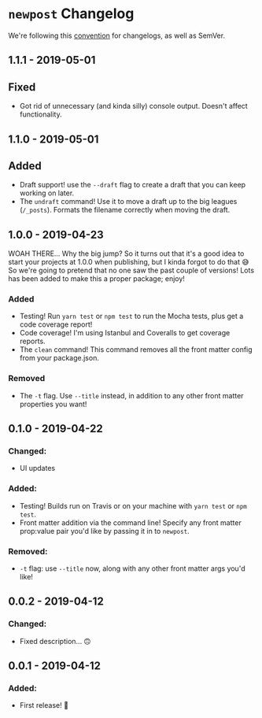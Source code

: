 # `newpost` Changelog

We're following this [convention](https://keepachangelog.com/en/1.0.0/) for changelogs, as well as SemVer.

## 1.1.1 - 2019-05-01

## Fixed

-   Got rid of unnecessary (and kinda silly) console output. Doesn't affect functionality.

## 1.1.0 - 2019-05-01

## Added

-   Draft support! use the `--draft` flag to create a draft that you can keep working on later.
-   The `undraft` command! Use it to move a draft up to the big leagues (`/_posts`). Formats the filename correctly when moving the draft.

## 1.0.0 - 2019-04-23

WOAH THERE... Why the big jump? So it turns out that it's a good idea to start your projects at 1.0.0 when publishing, but I kinda forgot to do that 😅 So we're going to pretend that no one saw the past couple of versions! Lots has been added to make this a proper package; enjoy!

### Added

-   Testing! Run `yarn test` or `npm test` to run the Mocha tests, plus get a code coverage report!
-   Code coverage! I'm using Istanbul and Coveralls to get coverage reports.
-   The `clean` command! This command removes all the front matter config from your package.json.

### Removed

-   The `-t` flag. Use `--title` instead, in addition to any other front matter properties you want!

## 0.1.0 - 2019-04-22

### Changed:

-   UI updates

### Added:

-   Testing! Builds run on Travis or on your machine with `yarn test` or `npm test`.
-   Front matter addition via the command line! Specify any front matter prop:value pair you'd like by passing it in to `newpost`.

### Removed:

-   `-t` flag: use `--title` now, along with any other front matter args you'd like!

## 0.0.2 - 2019-04-12

### Changed:

-   Fixed description... 🙃

## 0.0.1 - 2019-04-12

### Added:

-   First release! 🎊
